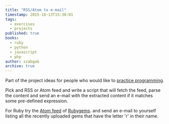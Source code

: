 ```yaml
---
title: "RSS/Atom to e-mail"
timestamp: 2015-10-13T15:30:01
tags:
  - exercises
  - projects
published: true
books:
  - ruby
  - python
  - javascript
  - php
author: szabgab
archive: true
---
```



Part of the project ideas for people who would like to [practice programming](/exercises).


Pick and RSS or Atom feed and write a script that will fetch the feed, parse the content and send an e-mail with the extracted content
if it matches some pre-defined expression.

For Ruby try the [Atom feed](http://feeds.feedburner.com/gemcutter-latest) of [Rubygems](https://rubygems.org/).
and send an e-mail to yourself listing all the recently uploaded gems that have the letter 'r' in their name.

